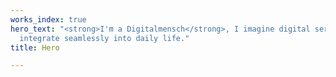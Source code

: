 ```yaml
---
works_index: true
hero_text: "<strong>I'm a Digitalmensch</strong>, I imagine digital services that
  integrate seamlessly into daily life."
title: Hero

---
```

<Hero :text="$page.frontmatter.hero_text" />
<WorksList />